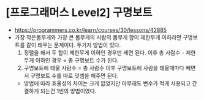 # [프로그래머스 Level2] 구명보트
- https://programmers.co.kr/learn/courses/30/lessons/42885
- 가장 작은몸무게와 가장 큰 몸무게의 사람의 몸무게 합이 제한무게 이하라면 구명보트를 같이 태우는 문제이다. 두가지 방법이 있다.
  1. 정렬을 해서 두 합이 제한무게 이하인 경우만 세면 된다. 이후 총 사람수 - 제한무게 이하인 경우 = 총 구명보트 수가 된다.
  2. 구명보트에 태울 사람수 = 총 사람수 이후 구명보트에 사람을 태울때마다 빼면서 구명보트 수를 따로 덧셈을 해주면 된다.
  - 방법에 따라 효율성의 차이는 크게 없었지만 아무래도 변수가 적게 사용되고 간결하게 되는건 1번의 방법이였다.